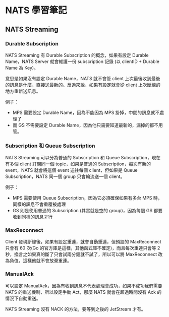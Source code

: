 # NATS 學習筆記

## NATS Streaming

### Durable Subscription

NATS Streaming 有 Durable Subscription 的概念，如果有設定 Durable Name，NATS Server 就會維護一份 subscription 記錄 (以 clientID + Durable Name 為 Key)。

意思是如果沒有設定 Durable Name，NATS 就不會管 client 上次最後收到最後的訊息是什麼，直接送最新的。反過來說，如果有設定就會從 client 上次斷線的地方重新送訊息。

例子：

- MPS 需要設定 Durable Name，因為不能因為 MPS 掛掉，中間的訊息就不處理了
- 而 GS 不需要設定 Durable Name，因為他只需要知道最新的，漏掉的都不用管。


### Subscription 和 Queue Subscription

NATS Streaming 可以分為普通的 Subscription 和 Queue Subscription，現在有多個 client 訂閱同一個 topic，如果是普通的 Subscription，每次有新的 event，NATS 就會將這個 event 送往每個 client，但如果是 Queue Subscription，NATS 同一個 group 只會輪流送一個 client。

例子：

- MPS 需要使用 Queue Subscription，因為它必須確保如果有多台 MPS 時，同樣的訊息不會重覆被處理
- GS 則是使用普通的 Subscription (其實就是空的 group)，因為每個 GS 都要收到同樣的訊息才行

### MaxReconnect

Client 發現斷線後，如果有設定重連，就會自動重連，但預設的 MaxReconnect 只會有 60 次(Go 的官方庫是這樣，其他函式庫不確定)，而且每次重連只會等 2 秒，換言之如果真的斷了只會試兩分鐘就不試了，所以可以將 MaxReconnect 改為負值，這樣他就不會放棄重連。

### ManualAck

可以設定 ManualAck，因為有收到訊息不代表處理會成功，如果不成功我們需要 NATS 的重送機制，所以設定手動 Act，那麼 NATS 就會在超過時間沒有 Ack 的情況下自動重送。

NATS Streaming 沒有 NACK 的方法，要等到之後的 JetStream 才有。